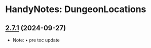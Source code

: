 # HandyNotes: DungeonLocations
## [2.7.1](https://github.com/Ssesmar/HandyNotes_DungeonLocations) (2024-09-27)
- Note: 
• pre toc update